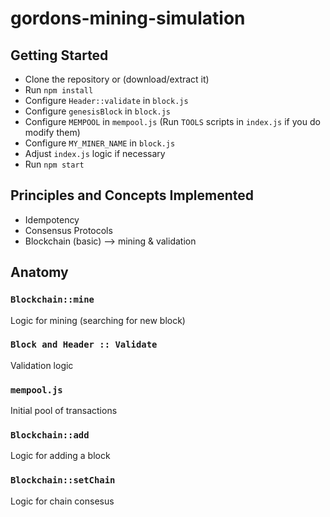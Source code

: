 # gordons-mining-simulation

## Getting Started

- Clone the repository or (download/extract it)
- Run `npm install`
- Configure `Header::validate` in `block.js`
- Configure `genesisBlock` in `block.js`
- Configure `MEMPOOL` in `mempool.js` (Run `TOOLS` scripts in `index.js` if you do modify them)
- Configure `MY_MINER_NAME` in `block.js`
- Adjust `index.js` logic if necessary
- Run `npm start`

## Principles and Concepts Implemented

- Idempotency
- Consensus Protocols
- Blockchain (basic) --> mining & validation

## Anatomy

### `Blockchain::mine`

Logic for mining (searching for new block)

### `Block and Header :: Validate`

Validation logic

### `mempool.js`

Initial pool of transactions

### `Blockchain::add`

Logic for adding a block

### `Blockchain::setChain`

Logic for chain consesus
